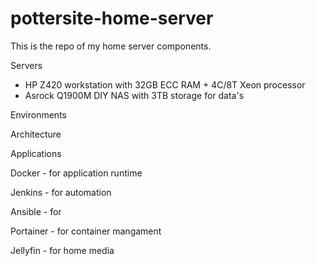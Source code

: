 # pottersite-home-server
This is the repo of my home server components.

Servers
- HP Z420 workstation with 32GB ECC RAM + 4C/8T Xeon processor
- Asrock Q1900M DIY NAS with 3TB storage for data's

Environments

Architecture

Applications

Docker - for application runtime

Jenkins - for automation

Ansible - for 

Portainer - for container mangament

Jellyfin - for home media



